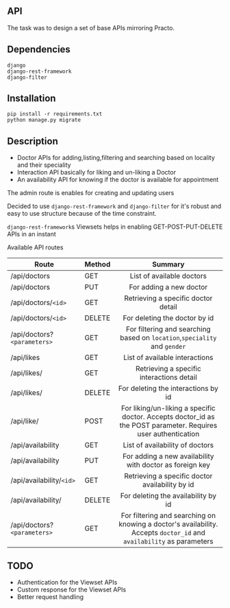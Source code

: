 ## API

The task was to design a set of base APIs mirroring Practo.

## Dependencies

```
django
django-rest-framework
django-filter

```

## Installation

```
pip install -r requirements.txt
python manage.py migrate
``` 

## Description

- Doctor APIs for adding,listing,filtering and searching based on locality and their speciality
- Interaction API basically for liking and un-liking a Doctor
- An availability API for knowing if the doctor is available for appointment


The admin route is enables for creating and updating users

Decided to use `django-rest-framework` and `django-filter` for it's robust and easy to use structure because of the time constraint.

`django-rest-framework`s Viewsets helps in enabling GET-POST-PUT-DELETE APIs in an instant

Available API routes

| Route                     	| Method 	|                                                      Summary                                                     	|
|---------------------------	|--------	|:----------------------------------------------------------------------------------------------------------------:	|
| /api/doctors              	| GET    	| List of available doctors                                                                                        	|
| /api/doctors              	| PUT    	| For adding a new doctor                                                                                          	|
| /api/doctors/`<id>`         	| GET    	| Retrieving a specific doctor detail                                                                              	|
| /api/doctors/`<id>`         	| DELETE 	| For deleting the doctor by id                                                                                    	|
| /api/doctors?`<parameters>` 	| GET    	| For filtering and searching based on `location`,`speciality` and `gender`                                              	|
| /api/likes                	| GET    	| List of available interactions                                                                                   	|
| /api/likes/               	| GET    	| Retrieving a specific interactions detail                                                                        	|
| /api/likes/               	| DELETE 	| For deleting the interactions by id                                                                              	|
| /api/like/                	| POST   	| For liking/un-liking a specific doctor. Accepts doctor_id as the POST parameter. Requires user authentication              	|
| /api/availability         	| GET    	| List of availability of doctors                                                                                  	|
| /api/availability         	| PUT    	| For adding a new availability with doctor as foreign key                                                         	|
| /api/availability/`<id>`    	| GET    	| Retrieving a specific doctor availability by id                                                                  	|
| /api/availability/        	| DELETE 	| For deleting the availability by id                                                                              	|
| /api/doctors?`<parameters>` 	| GET    	| For filtering and searching on knowing a doctor's availability. Accepts `doctor_id` and `availability` as parameters 	|


## TODO

- Authentication for the Viewset APIs
-  Custom response for the Viewset APIs
- Better request handling
